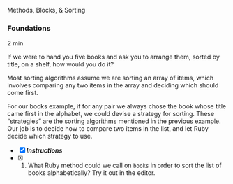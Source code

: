 Methods, Blocks, & Sorting

### Foundations

2 min

If we were to hand you five books and ask you to arrange them, sorted by title, on a shelf, how would you do it?

Most sorting algorithms assume we are sorting an array of items, which involves comparing any two items in the array and deciding which should come first.

For our books example, if for any pair we always chose the book whose title came first in the alphabet, we could devise a strategy for sorting. These “strategies” are the sorting algorithms mentioned in the previous example. Our job is to decide how to compare two items in the list, and let Ruby decide which strategy to use.

- [x] ***Instructions***
- [x] 1. What Ruby method could we call on `books` in order to sort the list of books alphabetically? Try it out in the editor.